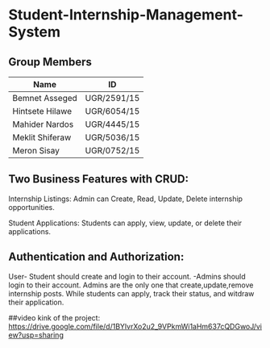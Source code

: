 # Student-Internship-Management-System
## Group Members
| Name             | ID          |
|------------------|-------------|
| Bemnet Asseged   | UGR/2591/15 |
| Hintsete Hilawe  | UGR/6054/15 |
| Mahider Nardos   | UGR/4445/15 |
| Meklit Shiferaw  | UGR/5036/15 |
| Meron Sisay      | UGR/0752/15 |

## Two Business Features with CRUD:
 Internship Listings: Admin can Create, Read, Update, Delete internship opportunities.

 Student Applications: Students can apply, view, update, or delete their applications.

## Authentication and Authorization:
 User- Student should create and login to their account. -Admins should login to their account. Admins are the only one that create,update,remove internship posts. While students can apply, track their status, and witdraw their application.

##video kink of the project:
https://drive.google.com/file/d/1BYlvrXo2u2_9VPkmWi1aHm637cQDGwoJ/view?usp=sharing
